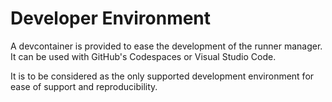 # Developer Environment

A devcontainer is provided to ease the development of the runner manager.
It can be used with GitHub's Codespaces or Visual Studio Code.

It is to be considered as the only supported development environment
for ease of support and reproducibility.
